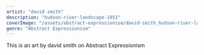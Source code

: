 ```yaml
---
artist: "david smith"
description: "hudson-river-landscape-1951"
coverImage: "/assets/abstract-expressionism/david-smith_hudson-river-landscape-1951.jpg"
genre: "Abstract Expressionism"
---
```

This is an art by david smith on Abstract Expressionism

